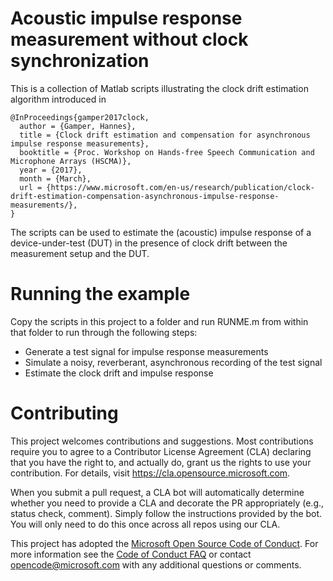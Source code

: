 # Acoustic impulse response measurement without clock synchronization
This is a collection of Matlab scripts illustrating the clock drift estimation algorithm introduced in 

```
@InProceedings{gamper2017clock,
  author = {Gamper, Hannes},
  title = {Clock drift estimation and compensation for asynchronous impulse response measurements},
  booktitle = {Proc. Workshop on Hands-free Speech Communication and Microphone Arrays (HSCMA)},
  year = {2017},
  month = {March},
  url = {https://www.microsoft.com/en-us/research/publication/clock-drift-estimation-compensation-asynchronous-impulse-response-measurements/},
}
```

The scripts can be used to estimate the (acoustic) impulse response of a device-under-test (DUT) in the presence of clock drift between the measurement setup and the DUT.

# Running the example
Copy the scripts in this project to a folder and run RUNME.m from within that folder to run through the following steps:
* Generate a test signal for impulse response measurements
* Simulate a noisy, reverberant, asynchronous recording of the test signal
* Estimate the clock drift and impulse response

# Contributing

This project welcomes contributions and suggestions.  Most contributions require you to agree to a
Contributor License Agreement (CLA) declaring that you have the right to, and actually do, grant us
the rights to use your contribution. For details, visit https://cla.opensource.microsoft.com.

When you submit a pull request, a CLA bot will automatically determine whether you need to provide
a CLA and decorate the PR appropriately (e.g., status check, comment). Simply follow the instructions
provided by the bot. You will only need to do this once across all repos using our CLA.

This project has adopted the [Microsoft Open Source Code of Conduct](https://opensource.microsoft.com/codeofconduct/).
For more information see the [Code of Conduct FAQ](https://opensource.microsoft.com/codeofconduct/faq/) or
contact [opencode@microsoft.com](mailto:opencode@microsoft.com) with any additional questions or comments.
